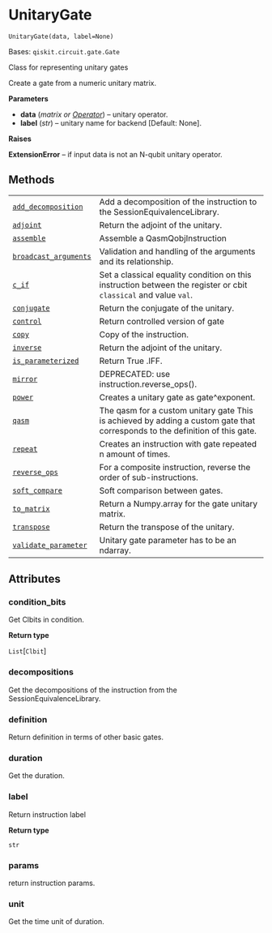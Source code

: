 # UnitaryGate

<span id="undefined" />

`UnitaryGate(data, label=None)`

Bases: `qiskit.circuit.gate.Gate`

Class for representing unitary gates

Create a gate from a numeric unitary matrix.

**Parameters**

*   **data** (*matrix or* [*Operator*](qiskit.quantum_info.Operator#qiskit.quantum_info.Operator "qiskit.quantum_info.Operator")) – unitary operator.
*   **label** (*str*) – unitary name for backend \[Default: None].

**Raises**

**ExtensionError** – if input data is not an N-qubit unitary operator.

## Methods

|                                                                                                                                                                                  |                                                                                                                              |
| -------------------------------------------------------------------------------------------------------------------------------------------------------------------------------- | ---------------------------------------------------------------------------------------------------------------------------- |
| [`add_decomposition`](qiskit.extensions.UnitaryGate.add_decomposition#qiskit.extensions.UnitaryGate.add_decomposition "qiskit.extensions.UnitaryGate.add_decomposition")         | Add a decomposition of the instruction to the SessionEquivalenceLibrary.                                                     |
| [`adjoint`](qiskit.extensions.UnitaryGate.adjoint#qiskit.extensions.UnitaryGate.adjoint "qiskit.extensions.UnitaryGate.adjoint")                                                 | Return the adjoint of the unitary.                                                                                           |
| [`assemble`](qiskit.extensions.UnitaryGate.assemble#qiskit.extensions.UnitaryGate.assemble "qiskit.extensions.UnitaryGate.assemble")                                             | Assemble a QasmQobjInstruction                                                                                               |
| [`broadcast_arguments`](qiskit.extensions.UnitaryGate.broadcast_arguments#qiskit.extensions.UnitaryGate.broadcast_arguments "qiskit.extensions.UnitaryGate.broadcast_arguments") | Validation and handling of the arguments and its relationship.                                                               |
| [`c_if`](qiskit.extensions.UnitaryGate.c_if#qiskit.extensions.UnitaryGate.c_if "qiskit.extensions.UnitaryGate.c_if")                                                             | Set a classical equality condition on this instruction between the register or cbit `classical` and value `val`.             |
| [`conjugate`](qiskit.extensions.UnitaryGate.conjugate#qiskit.extensions.UnitaryGate.conjugate "qiskit.extensions.UnitaryGate.conjugate")                                         | Return the conjugate of the unitary.                                                                                         |
| [`control`](qiskit.extensions.UnitaryGate.control#qiskit.extensions.UnitaryGate.control "qiskit.extensions.UnitaryGate.control")                                                 | Return controlled version of gate                                                                                            |
| [`copy`](qiskit.extensions.UnitaryGate.copy#qiskit.extensions.UnitaryGate.copy "qiskit.extensions.UnitaryGate.copy")                                                             | Copy of the instruction.                                                                                                     |
| [`inverse`](qiskit.extensions.UnitaryGate.inverse#qiskit.extensions.UnitaryGate.inverse "qiskit.extensions.UnitaryGate.inverse")                                                 | Return the adjoint of the unitary.                                                                                           |
| [`is_parameterized`](qiskit.extensions.UnitaryGate.is_parameterized#qiskit.extensions.UnitaryGate.is_parameterized "qiskit.extensions.UnitaryGate.is_parameterized")             | Return True .IFF.                                                                                                            |
| [`mirror`](qiskit.extensions.UnitaryGate.mirror#qiskit.extensions.UnitaryGate.mirror "qiskit.extensions.UnitaryGate.mirror")                                                     | DEPRECATED: use instruction.reverse\_ops().                                                                                  |
| [`power`](qiskit.extensions.UnitaryGate.power#qiskit.extensions.UnitaryGate.power "qiskit.extensions.UnitaryGate.power")                                                         | Creates a unitary gate as gate^exponent.                                                                                     |
| [`qasm`](qiskit.extensions.UnitaryGate.qasm#qiskit.extensions.UnitaryGate.qasm "qiskit.extensions.UnitaryGate.qasm")                                                             | The qasm for a custom unitary gate This is achieved by adding a custom gate that corresponds to the definition of this gate. |
| [`repeat`](qiskit.extensions.UnitaryGate.repeat#qiskit.extensions.UnitaryGate.repeat "qiskit.extensions.UnitaryGate.repeat")                                                     | Creates an instruction with gate repeated n amount of times.                                                                 |
| [`reverse_ops`](qiskit.extensions.UnitaryGate.reverse_ops#qiskit.extensions.UnitaryGate.reverse_ops "qiskit.extensions.UnitaryGate.reverse_ops")                                 | For a composite instruction, reverse the order of sub-instructions.                                                          |
| [`soft_compare`](qiskit.extensions.UnitaryGate.soft_compare#qiskit.extensions.UnitaryGate.soft_compare "qiskit.extensions.UnitaryGate.soft_compare")                             | Soft comparison between gates.                                                                                               |
| [`to_matrix`](qiskit.extensions.UnitaryGate.to_matrix#qiskit.extensions.UnitaryGate.to_matrix "qiskit.extensions.UnitaryGate.to_matrix")                                         | Return a Numpy.array for the gate unitary matrix.                                                                            |
| [`transpose`](qiskit.extensions.UnitaryGate.transpose#qiskit.extensions.UnitaryGate.transpose "qiskit.extensions.UnitaryGate.transpose")                                         | Return the transpose of the unitary.                                                                                         |
| [`validate_parameter`](qiskit.extensions.UnitaryGate.validate_parameter#qiskit.extensions.UnitaryGate.validate_parameter "qiskit.extensions.UnitaryGate.validate_parameter")     | Unitary gate parameter has to be an ndarray.                                                                                 |

## Attributes

<span id="undefined" />

### condition\_bits

Get Clbits in condition.

**Return type**

`List`\[`Clbit`]

<span id="undefined" />

### decompositions

Get the decompositions of the instruction from the SessionEquivalenceLibrary.

<span id="undefined" />

### definition

Return definition in terms of other basic gates.

<span id="undefined" />

### duration

Get the duration.

<span id="undefined" />

### label

Return instruction label

**Return type**

`str`

<span id="undefined" />

### params

return instruction params.

<span id="undefined" />

### unit

Get the time unit of duration.
